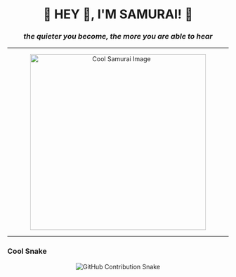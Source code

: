 <h1 align="center">🚀 HEY 👋, I'M SAMURAI! 🚀</h1>
<h3 align="center"><em>the quieter you become, the more you are able to hear</em></h3>

---

<p align="center">
  <img src="https://i.ibb.co/23bLPv4b/samurai.png" alt="Cool Samurai Image" width="400" />
</p>

---

### Cool Snake

<p align="center">
  <img src="https://raw.githubusercontent.com/sm-ri/sm-ri/output/github-contribution-grid-snake-dark.svg" alt="GitHub Contribution Snake" />
</p>
